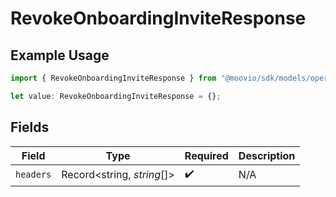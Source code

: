 # RevokeOnboardingInviteResponse

## Example Usage

```typescript
import { RevokeOnboardingInviteResponse } from "@moovio/sdk/models/operations";

let value: RevokeOnboardingInviteResponse = {};
```

## Fields

| Field                      | Type                       | Required                   | Description                |
| -------------------------- | -------------------------- | -------------------------- | -------------------------- |
| `headers`                  | Record<string, *string*[]> | :heavy_check_mark:         | N/A                        |